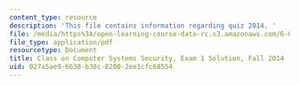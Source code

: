 ```yaml
---
content_type: resource
description: 'This file contains information regarding quiz 2014. '
file: /media/https%3A/open-learning-course-data-rc.s3.amazonaws.com/6-858-computer-systems-security-fall-2014/027a5ae96638b30c82002ee1cfc68554_MIT6_858F14_q14_1_sol.pdf
file_type: application/pdf
resourcetype: Document
title: Class on Computer Systems Security, Exam 1 Solution, Fall 2014
uid: 027a5ae9-6638-b30c-8200-2ee1cfc68554
---
```

